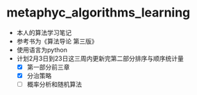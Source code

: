 # metaphyc_algorithms_learning
- 本人的算法学习笔记
- 参考书为《算法导论 第三版》
- 使用语言为python
- 计划2月3日到23日这三周内更新完第二部分排序与顺序统计量
    - [x] 第一部分前三章
    - [x] 分治策略
    - [ ] 概率分析和随机算法
